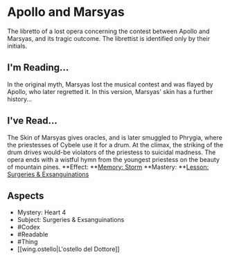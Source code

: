 # Apollo and Marsyas
The libretto of a lost opera concerning the contest between Apollo and Marsyas, and its tragic outcome. The librettist is identified only by their initials.
## I'm Reading...
In the original myth, Marsyas lost the musical contest and was flayed by Apollo, who later regretted it. In this version, Marsyas' skin has a further history...
## I've Read...
The Skin of Marsyas gives oracles, and is later smuggled to Phrygia, where the priestesses of Cybele use it for a drum. At the climax, the striking of the drum drives would-be violators of the priestess to suicidal madness. The opera ends with a wistful hymn from the youngest priestess on the beauty of mountain pines.
**Effect: **[Memory: Storm](https://uadaf.theevilroot.xyz/rowenarium/element/mem.storm)
**Mastery: **[Lesson: Surgeries & Exsanguinations](https://uadaf.theevilroot.xyz/rowenarium/element/x.surgeries.exsanguinations)
## Aspects
- Mystery: Heart 4
- Subject: Surgeries & Exsanguinations
- #Codex
- #Readable
- #Thing
- [[wing.ostello|L'ostello del Dottore]]